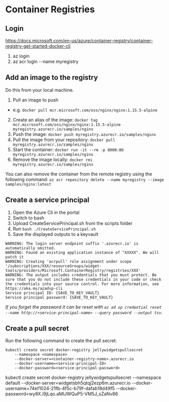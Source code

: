 # Container Registries

## Login
https://docs.microsoft.com/en-us/azure/container-registry/container-registry-get-started-docker-cli
1. az login
2. az acr login --name myregistry

## Add an image to the registry
Do this from your local machine.
1. Pull an image to push
  - e.g. `docker pull mcr.microsoft.com/oss/nginx/nginx:1.15.5-alpine`
2. Create an alias of the image: `docker tag mcr.microsoft.com/oss/nginx/nginx:1.15.5-alpine myregistry.azurecr.io/samples/nginx`
3. Push the image: `docker push myregistry.azurecr.io/samples/nginx`
4. Pull the image from your repository: `docker pull myregistry.azurecr.io/samples/nginx`
5. Start the container: `docker run -it --rm -p 8080:80 myregistry.azurecr.io/samples/nginx`
6. Remove the image locally: `docker rmi myregistry.azurecr.io/samples/nginx`

You can also remove the container from the remote registry using the following command:
`az acr repository delete --name myregistry --image samples/nginx:latest`

## Create a service principal
1. Open the Azure Cli in the portal
2. Switch to bash
3. Upload CreateServicePrincipal.sh from the scripts folder
4. Run `bash ./CreateServicePrincipal.sh`
5. Save the displayed outputs to a keyvault

```
WARNING: The login server endpoint suffix '.azurecr.io' is automatically omitted.
WARNING: Found an existing application instance of "XXXXX". We will patch it
WARNING: Creating 'acrpull' role assignment under scope '/subscriptions/XXX/resourceGroups/widget-tools/providers/Microsoft.ContainerRegistry/registries/XXX'
WARNING: The output includes credentials that you must protect. Be sure that you do not include these credentials in your code or check the credentials into your source control. For more information, see https://aka.ms/azadsp-cli
Service principal ID: {SAVE_TO_KEY_VAULT}
Service principal password: {SAVE_TO_KEY_VAULT}
```

*If you forget the password it can be reset with `az ad sp credential reset  --name http://<service-principal-name> --query password --output tsv`.*

## Create a pull secret
Run the following command to create the pull secret:
```
kubectl create secret docker-registry jellywidgetspullsecret
    --namespace <namespace>
    --docker-server=<container-registry-name>.azurecr.io
    --docker-username=<service-principal-ID>
    --docker-password=<service-principal-password>
```

kubectl create secret docker-registry jellywidgetspullsecret    --namespace default    --docker-server=widgetsbh5qtqj2ezp6m.azurecr.io    --docker-username=74ef1024-21fb-4f5c-b79f-dafab18d49f5    --docker-password=wy8X.i9jLqo.aMIJWQuP5-VM5J_sZaNv86